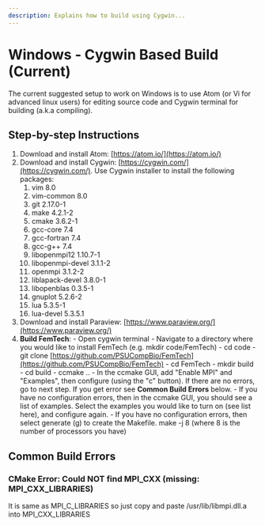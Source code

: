 ```yaml
---
description: Explains how to build using Cygwin...
---
```


# Windows - Cygwin Based Build \(Current\)

The current suggested setup to work on Windows is to use Atom \(or Vi for advanced linux users\) for editing source code and Cygwin terminal for building \(a.k.a compiling\). 

## Step-by-step Instructions

1. Download and install Atom: [https://atom.io/](https://atom.io/)
2. Download and install Cygwin: [https://cygwin.com/](https://cygwin.com/). Use Cygwin installer to install the following packages:
   1. vim 8.0
   2. vim-common 8.0
   3. git 2.17.0-1
   4. make 4.2.1-2
   5. cmake 3.6.2-1
   6. gcc-core 7.4
   7. gcc-fortran 7.4
   8. gcc-g++ 7.4
   9. libopenmpi12 1.10.7-1        
   10. libopenmpi-devel 3.1.1-2  
   11. openmpi 3.1.2-2 
   12. liblapack-devel 3.8.0-1
   13. libopenblas 0.3.5-1 
   14. gnuplot 5.2.6-2
   15. lua 5.3.5-1 
   16. lua-devel 5.3.5.1
3. Download and install Paraview: [https://www.paraview.org/](https://www.paraview.org/)
4. **Build FemTech**:  - Open cygwin terminal - Navigate to a directory where you would like to install FemTech \(e.g.  mkdir code/FemTech\) - cd code - git clone [https://github.com/PSUCompBio/FemTech](https://github.com/PSUCompBio/FemTech) - cd FemTech - mkdir build - cd build - ccmake ..  - In the ccmake GUI, add "Enable MPI" and "Examples", then configure \(using the "c" button\). If there are no errors, go to next step. If you get error see **Common Build Errors** below.    - If you have no configuration errors, then in the ccmake GUI, you should see a list of examples. Select the examples you would like to turn on \(see list here\), and configure again.  - If you have no configuration errors, then select generate \(g\) to create the Makefile. make -j 8 \(where 8 is the number of processors you have\)

## Common Build Errors

### CMake Error: Could NOT find MPI\_CXX \(missing: MPI\_CXX\_LIBRARIES\)

It is same as MPI\_C\_LIBRARIES so just copy and paste /usr/lib/libmpi.dll.a into MPI\_CXX\_LIBRARIES

